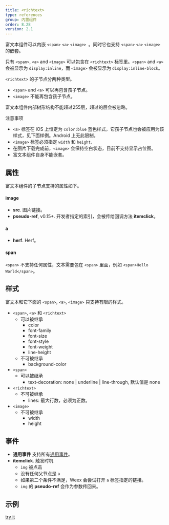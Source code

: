 ```yaml
---
title: <richtext>
type: references
group: 内置组件
order: 8.28
version: 2.1
---
```


富文本组件可以内嵌 `<span>` `<a>` `<image> `。同时它也支持 `<span>` `<a>` `<image> ` 的嵌套。

只有 `<span>`, `<a>` and `<image>` 可以包含在 `<richtext>` 标签里。`<span>` and `<a>` 会被显示为 `display:inline`，而 `<image>` 会被显示为 `display:inline-block`。

`<richtext>` 的子节点分两种类型。
* `<span>` and `<a>` 可以再包含孩子节点。
* `<image>` 不能再包含孩子节点。

富文本组件内部树形结构不能超过255层，超过的层会被忽略。

注意事项
* `<a>` 标签在 iOS 上恒定为 `color:blue` 蓝色样式，它孩子节点也会被应用为该样式，见下面样例。Android 上无此限制。
* `<image>` 标签必须指定 `width` 和 `height`.
* 在图片下载完成前，`<image>` 会保持空白状态，目前不支持显示占位图。
* 富文本组件自身不能嵌套。

## 属性

富文本组件的子节点支持的属性如下。

#### image

* **src**. 图片链接。
* **pseudo-ref**, <span class="api-version">v0.15+</span>. 开发者指定的索引，会被传给回调方法 **itemclick**。

#### a

* **herf**. Herf。

#### span

`<span>` 不支持任何属性，文本需要包在 `<span>` 里面，例如 `<span>Hello World</span>`。

## 样式

富文本和它下面的 `<span>`, `<a>`, `<image>` 只支持有限的样式。

* `<span>`, `<a>` 和 `<richtext>`
    * 可以被继承
        * color
        * font-family
        * font-size
        * font-style
        * font-weight
        * line-height
    * 不可被继承
        * background-color
* `<span>`
    * 可以被继承
        * text-decoration: none | underline | line-through, 默认值是 none
* `<richtext>`
    * 不可被继承
        * lines: 最大行数，必须为正数。
* `<image>`
    * 不可被继承
        * width
        * height

## 事件

* **通用事件** 支持所有[通用事件](/cn/wiki/common-events.html)。
* **itemclick**. 触发时机
   * `img` 被点击
   * 没有任何父节点是 `a`
   * 如果第二个条件不满足，Weex 会尝试打开 `a` 标签指定的链接。
   * `img` 的 **pseudo-ref** 会作为参数传回来。

## 示例

[try it](http://dotwe.org/vue/f60fa4323e8248c91ed88d53af2ce9fc)
